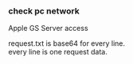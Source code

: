 ### check pc network  
  Apple GS Server access  

  request.txt is base64 for every line.  
  every line is one request data.